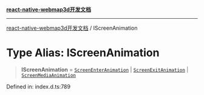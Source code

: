 [**react-native-webmap3d开发文档**](../README.md)

***

[react-native-webmap3d开发文档](../globals.md) / IScreenAnimation

# Type Alias: IScreenAnimation

> **IScreenAnimation** = [`ScreenEnterAnimation`](../interfaces/ScreenEnterAnimation.md) \| [`ScreenExitAnimation`](../interfaces/ScreenExitAnimation.md) \| [`ScreenMediaAnimation`](../interfaces/ScreenMediaAnimation.md)

Defined in: index.d.ts:789
